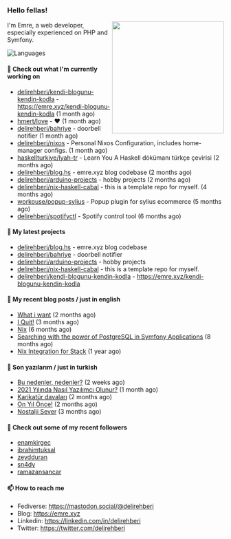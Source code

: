 <h3>Hello fellas!</h3>
 

<img align="right" src="https://media.giphy.com/media/ZE6HYckyroMWwSp11C/giphy-downsized.gif" width="260">

I'm Emre, a web developer, especially experienced on PHP and Symfony.

![Languages](https://github-readme-stats.vercel.app/api/top-langs/?username=delirehberi&layout=compact)

#### 👷 Check out what I'm currently working on

- [delirehberi/kendi-blogunu-kendin-kodla](https://github.com/delirehberi/kendi-blogunu-kendin-kodla) - https://emre.xyz/kendi-blogunu-kendin-kodla (1 month ago)
- [hmert/love](https://github.com/hmert/love) - :heart: (1 month ago)
- [delirehberi/bahriye](https://github.com/delirehberi/bahriye) - doorbell notifier (1 month ago)
- [delirehberi/nixos](https://github.com/delirehberi/nixos) - Personal Nixos Configuration, includes home-manager configs. (1 month ago)
- [haskellturkiye/lyah-tr](https://github.com/haskellturkiye/lyah-tr) - Learn You A Haskell dökümanı türkçe çevirisi (2 months ago)
- [delirehberi/blog.hs](https://github.com/delirehberi/blog.hs) - emre.xyz blog codebase  (2 months ago)
- [delirehberi/arduino-projects](https://github.com/delirehberi/arduino-projects) - hobby projects (2 months ago)
- [delirehberi/nix-haskell-cabal](https://github.com/delirehberi/nix-haskell-cabal) - this is a template repo for myself. (4 months ago)
- [workouse/popup-sylius](https://github.com/workouse/popup-sylius) - Popup plugin for sylius ecommerce (5 months ago)
- [delirehberi/spotifyctl](https://github.com/delirehberi/spotifyctl) - Spotify control tool (6 months ago)

#### 🌱 My latest projects

- [delirehberi/blog.hs](https://github.com/delirehberi/blog.hs) - emre.xyz blog codebase 
- [delirehberi/bahriye](https://github.com/delirehberi/bahriye) - doorbell notifier
- [delirehberi/arduino-projects](https://github.com/delirehberi/arduino-projects) - hobby projects
- [delirehberi/nix-haskell-cabal](https://github.com/delirehberi/nix-haskell-cabal) - this is a template repo for myself.
- [delirehberi/kendi-blogunu-kendin-kodla](https://github.com/delirehberi/kendi-blogunu-kendin-kodla) - https://emre.xyz/kendi-blogunu-kendin-kodla

#### 📜 My recent blog posts / just in english

- [What i want](https://emre.xyz/what-i-want) (2 months ago)
- [I Quit!](https://emre.xyz/i-quit) (3 months ago)
- [Nix](https://emre.xyz/nix) (6 months ago)
- [Searching with the power of PostgreSQL in Symfony Applications](https://emre.xyz/searching-with-the-power-of-postgresql-in-symfony-applications) (8 months ago)
- [Nix Integration for Stack](https://emre.xyz/nix-integration-for-stack) (1 year ago)

#### 📜 Son yazılarım / just in turkish

- [Bu nedenler, nedenler?](https://emre.xyz/bu-nedenler-nedenler) (2 weeks ago)
- [2021 Yılında Nasıl Yazılımcı Olunur?](https://emre.xyz/2021-yilinda-nasil-yazilimci-olunur) (1 month ago)
- [Karikatür davaları](https://emre.xyz/karikatur-davalari) (2 months ago)
- [On Yıl Önce!](https://emre.xyz/on-yil-once) (2 months ago)
- [Nostalji Sever](https://emre.xyz/nostalji-sever) (3 months ago)

#### 👯 Check out some of my recent followers

- [enamkirgec](https://github.com/enamkirgec)
- [ibrahimtuksal](https://github.com/ibrahimtuksal)
- [zeydduran](https://github.com/zeydduran)
- [sn4dy](https://github.com/sn4dy)
- [ramazansancar](https://github.com/ramazansancar)

#### 📫 How to reach me

- Fediverse: https://mastodon.social/@delirehberi
- Blog: https://emre.xyz
- Linkedin: https://linkedin.com/in/delirehberi
- Twitter: https://twitter.com/delirehberi

